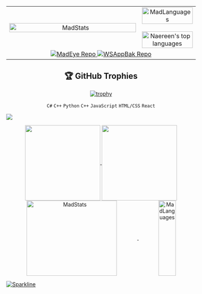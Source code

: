 <div align="center">
  <table border="0" cellspacing="0" cellpadding="0" style="border-collapse: collapse;">
    <tr>
      <td align="center" width="70%">
        <picture>
          <!-- Source for dark mode -->
          <source 
            srcset="https://github-readme-stats.vercel.app/api?username=MadCkull&show_icons=true&theme=transparent&count_private=true&hide_border=true&title_color=9932CC&icon_color=9932CC&text_color=c9d1d9" 
            media="(prefers-color-scheme: dark)" 
          />
          <!-- Source for light mode -->
          <source 
            srcset="https://github-readme-stats.vercel.app/api?username=MadCkull&show_icons=true&theme=transparent&count_private=true&hide_border=true&title_color=FF6F61&icon_color=FF6F61&text_color=4A4A4A&bg_color=F7F9FC" 
            media="(prefers-color-scheme: light)" 
          />
          <!-- Default image fallback (light mode) -->
          <img 
            width="100%" 
            srcset="https://github-readme-stats.vercel.app/api?username=MadCkull&show_icons=true&theme=transparent&count_private=true&hide_border=true&title_color=FF6F61&icon_color=FF6F61&text_color=4A4A4A&bg_color=F7F9FC" 
            alt="MadStats" 
          />
        </picture>
      </td>
      <td align="center" width="30%">
  <picture>
    <!-- Source for dark mode -->
    <source 
      srcset="https://github-readme-stats.vercel.app/api/top-langs/?username=MadCkull&hide=html&layout=compact&hide_border=true&title_color=9932CC&text_color=c9d1d9&bg_color=0d1117" 
      media="(prefers-color-scheme: dark)" 
    />
    <!-- Source for light mode -->
    <source 
      srcset="https://github-readme-stats.vercel.app/api/top-langs/?username=MadCkull&hide=html&layout=compact&hide_border=true&title_color=FF6F61&text_color=4A4A4A&bg_color=F7F9FC" 
      media="(prefers-color-scheme: light)" 
    />
    <!-- Default image fallback -->
    <img 
      width="100%" 
      srcset="https://github-readme-stats.vercel.app/api/top-langs/?username=MadCkull&hide=html&layout=compact&hide_border=true&title_color=FF6F61&text_color=4A4A4A&bg_color=F7F9FC" 
      alt="MadLanguages" 
    />
  </picture>
  <br><br>
  <!-- New link for top languages compatible with all themes -->
  <a href="https://github.com/anuraghazra/github-readme-stats">
    <picture>
      <!-- Source for dark mode -->
      <source 
        srcset="https://github-readme-stats.vercel.app/api/top-langs/?username=Naereen&custom_title=Other%20Languages&hide=html&layout=compact&hide_border=true&title_color=9932CC&text_color=c9d1d9&bg_color=0d1117" 
        media="(prefers-color-scheme: dark)" 
      />
      <!-- Source for light mode -->
      <source 
        srcset="https://github-readme-stats.vercel.app/api/top-langs/?username=Naereen&hide=html&layout=compact&hide_border=true&title_color=FF6F61&text_color=4A4A4A&bg_color=F7F9FC" 
        media="(prefers-color-scheme: light)" 
      />
      <!-- Default image fallback -->
      <img 
        width="100%" 
        srcset="https://github-readme-stats.vercel.app/api/top-langs/?username=Naereen&hide=html&layout=compact&hide_border=true&title_color=FF6F61&text_color=4A4A4A&bg_color=F7F9FC" 
        alt="Naereen's top languages" 
      />
    </picture>
  </a>
</td>
    </tr>
    <tr align="center">
      <td colspan="2">
        <a href="https://github.com/MadCkull/MadEye">
          <picture>
            <!-- Source for dark mode -->
            <source 
              srcset="https://github-readme-stats.vercel.app/api/pin/?username=MadCkull&repo=MadEye&hide_border=true&title_color=9932CC&text_color=c9d1d9&bg_color=0d1117" 
              media="(prefers-color-scheme: dark)" 
            />
            <!-- Source for light mode -->
            <source 
              srcset="https://github-readme-stats.vercel.app/api/pin/?username=MadCkull&repo=MadEye&hide_border=true&title_color=FF6F61&text_color=4A4A4A&bg_color=F7F9FC" 
              media="(prefers-color-scheme: light)" 
            />
            <!-- Default image fallback (light mode) -->
            <img 
              src="https://github-readme-stats.vercel.app/api/pin/?username=MadCkull&repo=MadEye&hide_border=true&title_color=FF6F61&text_color=4A4A4A&bg_color=F7F9FC" 
              alt="MadEye Repo" 
            />
          </picture>
        </a>
        <a href="https://github.com/MadCkull/WSAppBak">
          <picture>
            <!-- Source for dark mode -->
            <source 
              srcset="https://github-readme-stats.vercel.app/api/pin/?username=MadCkull&repo=WSAppBak&hide_border=true&title_color=9932CC&text_color=c9d1d9&bg_color=0d1117" 
              media="(prefers-color-scheme: dark)" 
            />
            <!-- Source for light mode -->
            <source 
              srcset="https://github-readme-stats.vercel.app/api/pin/?username=MadCkull&repo=WSAppBak&hide_border=true&title_color=FF6F61&text_color=4A4A4A&bg_color=F7F9FC" 
              media="(prefers-color-scheme: light)" 
            />
            <!-- Default image fallback (light mode) -->
            <img 
              src="https://github-readme-stats.vercel.app/api/pin/?username=MadCkull&repo=WSAppBak&hide_border=true&title_color=FF6F61&text_color=4A4A4A&bg_color=F7F9FC" 
              alt="WSAppBak Repo" 
            />
          </picture>
        </a>
      </td>
    </tr>
  </table>
  
## 🏆 GitHub Trophies

<div align="center">

[![trophy](https://github-profile-trophy.vercel.app/?username=MadCkull&theme=darkhub&no-frame=true&row=1&column=7)](https://github.com/ryo-ma/github-profile-trophy)

</div>
</div>

 <div align="center">

   `C#` `C++` `Python` `C++` `JavaScript` `HTML/CSS` `React`
   
 </div>
 
![](http://github-profile-summary-cards.vercel.app/api/cards/profile-details?username=MadCkull&theme=transparent)

<div align="center">
<a href="https://github.com/anuraghazra/github-readme-stats">
  <img height=200 align="center" src="https://github-readme-stats.vercel.app/api?username=anuraghazra" />
</a>
<a href="https://github.com/anuraghazra/convoychat">
  <img height=200 align="center" src="https://github-readme-stats.vercel.app/api/top-langs?username=anuraghazra&layout=compact&langs_count=8&card_width=320" />
</a>
</div>




<div align="center">
  <!-- First card for GitHub stats -->
  <a href="https://github.com/MadCkull">
    <picture>
      <!-- Source for dark mode -->
      <source 
        srcset="https://github-readme-stats.vercel.app/api?username=MadCkull&show_icons=true&theme=transparent&count_private=true&hide_border=true&title_color=9932CC&icon_color=9932CC&text_color=c9d1d9" 
        media="(prefers-color-scheme: dark)" 
      />
      <!-- Source for light mode -->
      <source 
        srcset="https://github-readme-stats.vercel.app/api?username=MadCkull&show_icons=true&theme=transparent&count_private=true&hide_border=true&title_color=FF6F61&icon_color=FF6F61&text_color=4A4A4A&bg_color=F7F9FC" 
        media="(prefers-color-scheme: light)" 
      />
      <!-- Default image fallback (light mode) -->
      <img 
        height="200" 
        width="69%"
        align="center" 
        src="https://github-readme-stats.vercel.app/api?username=MadCkull&show_icons=true&theme=transparent&count_private=true&hide_border=true&title_color=FF6F61&icon_color=FF6F61&text_color=4A4A4A&bg_color=F7F9FC" 
        alt="MadStats" 
      />
    </picture>
  </a>

  <!-- Second card for top languages -->
  <a href="https://github.com/MadCkull">
    <picture>
      <!-- Source for dark mode -->
      <source 
        srcset="https://github-readme-stats.vercel.app/api/top-langs/?username=MadCkull&&hide=html&layout=compact&hide_border=true&title_color=9932CC&text_color=c9d1d9&bg_color=0d1117" 
        media="(prefers-color-scheme: dark)" 
      />
      <!-- Source for light mode -->
      <source 
        srcset="https://github-readme-stats.vercel.app/api/top-langs/?username=MadCkull&hide=html&layout=compact&hide_border=true&title_color=FF6F61&text_color=4A4A4A&bg_color=F7F9FC" 
        media="(prefers-color-scheme: light)" 
      />
      <!-- Default image fallback (light mode) -->
      <img 
        height="200" 
        width="30%"
        align="center" 
        src="https://github-readme-stats.vercel.app/api/top-langs/?username=MadCkull&hide=html&layout=compact&hide_border=true&title_color=FF6F61&text_color=4A4A4A&bg_color=F7F9FC" 
        alt="MadLanguages" 
      />
    </picture>
  </a>
</div>


[![Sparkline](https://stars.medv.io/Naereen/badges.svg)](https://stars.medv.io/Naereen/badges)





